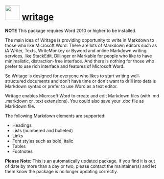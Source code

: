 # <img src="https://cdn.jsdelivr.net/gh/mkevenaar/chocolatey-packages@77922186ca474d25299d683ca4cdb586eb34825c/icons/writage.png" width="48" height="48"/> [writage](https://community.chocolatey.org/packages/writage)

**NOTE** This package requires Word 2010 or higher to be installed.

The main idea of Writage is providing opportunity to write in Markdown to those who like Microsoft Word. There are lots of Markdown editors such as iA Writer, Texts, WriteMonkey or Byword and online Markdown writing services, like StackEdit, Dillinger or Markable for people who like to have minimalistic, distraction-free interface. And there is nothing for those who prefer to use rich interface and features of Microsoft Word.

So Writage is designed for everyone who likes to start writing well-structured documents and don't have time or don't want to drill into details Markdown syntax or prefer to use Word as a text editor.

Writage enables Microsoft Word to create and edit Markdown files (with .md .markdown or .text extensions). You could also save your .doc file as Markdown file.

The following Markdown elements are supported:

- Headings
- Lists (numbered and bulleted)
- Links
- Font styles such as bold, italic
- Tables
- Footnotes

**Please Note**: This is an automatically updated package. If you find it is
out of date by more than a day or two, please contact the maintainer(s) and
let them know the package is no longer updating correctly.

